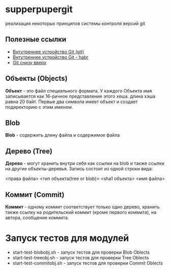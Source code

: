 # supperpupergit

реализация некоторых принципов системы контроля версий git

## Полезные ссылки
* [Внтутреннее устройство Git (git)](https://www.opennet.ru/base/dev/git_guts.txt.html)
* [Внтутреннее устройство Git - habr](https://habr.com/ru/company/badoo/blog/163853/)
* [Git снизу вверх](https://vas3k.ru/blog/319/)


## Объекты (Objects)
**Объект** - это файл специального формата. 
У каждого Объекта имя записывается как 16-ричное представление этого хеша. длина хэша равна 20 байт.
Первые два символа имеет объект и создает подиректорию с этим именем.

## Blob
**Blob** - содержить длину файла и содержимое файла

## Дерево (Tree)
**Дерево** - могут хранить внутри себя как ссылки на blob и также ссылки на другие объекты-деревья.
Запись состоит из одной строки вида:

<права файла> <тип объекта(tree or blob)> <sha1 объекта> <имя файла>

## Коммит (Commit)
**Коммит** - одному коммит соответствует только одно дерево, хранить также ссылку на родительский коммит 
(кроме первого коммита), на автора, сообщение коммита.


# Запуск тестов для модулей

* start-test-blobobj.sh - запуск тестов для проверки Blob Oblects
* start-test-treeobj.sh - запуск тестов для проверки Tree Oblects
* start-test-commitobj.sh - запуск тестов для проверки Commit Oblects